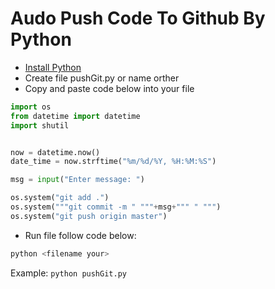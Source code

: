 # Audo Push Code To Github By Python
* [Install Python](https://www.python.org/)
* Create file pushGit.py or name orther
* Copy and paste code below into your file
``` python
import os
from datetime import datetime
import shutil


now = datetime.now()
date_time = now.strftime("%m/%d/%Y, %H:%M:%S")

msg = input("Enter message: ")

os.system("git add .")
os.system("""git commit -m " """+msg+""" " """)
os.system("git push origin master")
```
* Run file follow code below:
```bash
python <filename your>
```
Example: ``` python pushGit.py ```



